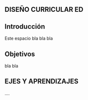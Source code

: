 ## DISEÑO CURRICULAR ED

## Introducción 

Este espacio bla bla bla

## Objetivos

bla bla

## EJES Y APRENDIZAJES

.... 
